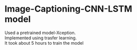 # Image-Captioning-CNN-LSTM model

Used a pretrained model-Xception.     
Implemented using trasfer learning.   
It took about 5 hours to train the model   


